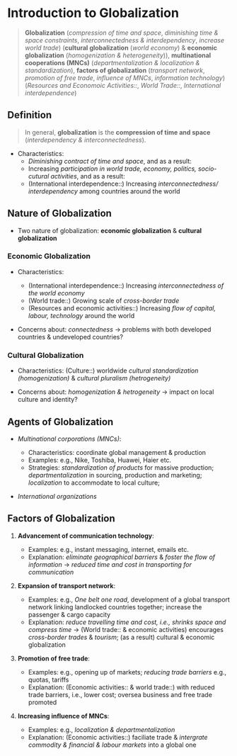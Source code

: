 # Introduction to Globalization

> **Globalization** (*compression of time and space*, *diminishing time & space constraints*, *interconnectedness & interdependency*, *increase world trade*) (**cultural globalization** (*world economy*) & **economic globalization** (*homogenization & heterogeneity*)), **multinational cooperations (MNCs)** (*departmentalization & localization & standardization*), **factors of globalization** (*transport network*, *promotion of free trade*, *influence of MNCs*, *information technology*)
> (*Resources and Economoic Activities::*, *World Trade::*, *International interdependence*)

## Definition

> In general, **globalization** is the **compression of time and space** (*interdependency & interconnectedness*).

- Characteristics:
  - *Diminishing contract of time and space*, and as a result:
  - Increasing *participation in world trade, economy, politics, socio-cutural activities*, and as a result:
  - (International interdependence::) Increasing *interconnectedness/ interdependency* among countries around the world

## Nature of Globalization

- Two nature of globalization: **economic globalization** & **cultural globalization**

### Economic Globalization

- Characteristics:
  - (International interdependence::) Increasing *interconnectedness of the world economy*
  - (World trade::) Growing scale of *cross-border trade*
  - (Resources and economic activities::) Increasing *flow of capital, labour, technology* around the world

- Concerns about: *connectedness* -> problems with both developed countries & undeveloped countries?

### Cultural Globalization

- Characteristics: (Culture::) worldwide *cultural standardization (homogenization)* & *cultural pluralism (hetrogeneity)*

- Concerns about: *homogenization & hetrogeneity* -> impact on local culture and identity?

## Agents of Globalization

- *Multinational corporations (MNCs)*:
  - Characteristics: coordinate global management & production
  - Examples: e.g., Nike, Toshiba, Huawei, Haier etc.
  - Strategies: *standardization of products* for massive production; *departmentalization* in sourcing, production and marketing; *localization* to accommodate to local culture;

- *International organizations*

## Factors of Globalization

1. **Advancement of communication technology**:
   - Examples: e.g., instant messaging, internet, emails etc.
   - Explanation: *eliminate geographical barriers* & *foster the flow of information* -> *reduced time and cost in transporting for communication*

2. **Expansion of transport network**:
   - Examples: e.g., *One belt one road*, development of a global transport network linking landlocked countries together; increase the passenger & cargo capacity
   - Explanation: *reduce travelling time and cost, i.e., shrinks space and compress time* -> (World trade:: & economic activities) encourages *cross-border trades* & *tourism*; (as a result) cultural & economic globalization

3. **Promotion of free trade**:
   - Examples: e.g., opening up of markets; *reducing trade barriers* e.g., quotas, tariffs
   - Explanation: (Economic activities:: & world trade::) with reduced trade barriers, i.e., lower cost; oversea business and free trade promoted

4. **Increasing influence of MNCs**:
   - Examples: e.g., *localization & departmentalization*
   - Explanation: (Economic activities::) faciliate trade & *intergrate commodity & financial & labour markets* into a global one

